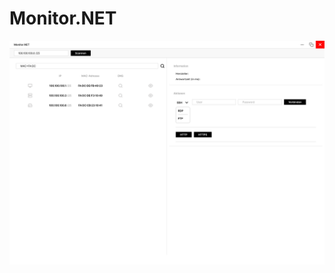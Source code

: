 # Monitor.NET
![alt text](https://github.com/neromantic/Monitor.NET/blob/main/Docs/EndSoftware.png?raw=true)
